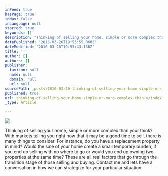 ```yaml
---
inFeed: true
hasPage: true
inNav: false
inLanguage: null
starred: true
keywords: []
description: "Thinking of selling your home, simple or more complex than your think? \_With markets telling you right now that it may be a good time to sell, there is many things to consider. \_For instance, do you have a replacement property in mind? Would the sale of your home create a small temporary burden, if you end up selling with no where to go or would you end up owning two properties at the same time? \_These are all real factors that go through the transition stage of those selling and buying. \_Contact me and lets have a conversation in how we can strategize for your particular situation."
datePublished: '2016-03-26T19:53:55.060Z'
dateModified: '2016-03-26T19:53:43.136Z'
title: ''
author: []
authors: []
publisher:
  favicon: null
  name: null
  domain: null
  url: null
sourcePath: _posts/2016-03-26-thinking-of-selling-your-home-simple-or-more-complex-than-y.md
published: true
url: thinking-of-selling-your-home-simple-or-more-complex-than-y/index.html
_type: Article

---
```

![](https://the-grid-user-content.s3-us-west-2.amazonaws.com/e17121e4-9698-4c9d-b7d7-6b63c2882d65.png)

Thinking of selling your home, simple or more complex than your think?  With markets telling you right now that it may be a good time to sell, there is many things to consider.  For instance, do you have a replacement property in mind? Would the sale of your home create a small temporary burden, if you end up selling with no where to go or would you end up owning two properties at the same time?  These are all real factors that go through the transition stage of those selling and buying.  Contact me and lets have a conversation in how we can strategize for your particular situation.